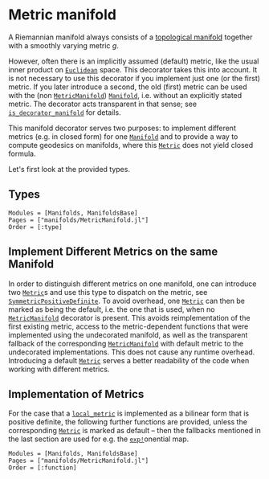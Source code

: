 # Metric manifold

A Riemannian manifold always consists of a [topological manifold](https://en.wikipedia.org/wiki/Topological_manifold) together with a smoothly varying metric $g$.

However, often there is an implicitly assumed (default) metric, like the usual
inner product on [`Euclidean`](@ref) space. This decorator takes this into
account. It is not necessary to use this decorator if you implement just one (or
the first) metric. If you later introduce a second, the old (first) metric can
be used with the (non [`MetricManifold`](@ref)) [`Manifold`](@ref), i.e.
without an explicitly stated metric. The decorator acts transparent in that
sense; see [`is_decorator_manifold`](@ref) for details.

This manifold decorator serves two purposes: to implement different metrics
(e.g. in closed form) for one [`Manifold`](@ref) and to provide a way to compute
geodesics on manifolds, where this [`Metric`](@ref) does not yield closed formula. 

Let's first look at the provided types.

## Types

```@autodocs
Modules = [Manifolds, ManifoldsBase]
Pages = ["manifolds/MetricManifold.jl"]
Order = [:type]
```

## Implement Different Metrics on the same Manifold

In order to distinguish different metrics on one manifold, one can introduce
two [`Metric`](@ref)s and use this type to dispatch on the metric, see 
[`SymmetricPositiveDefinite`](@ref). To avoid overhead, one [`Metric`](@ref)
can then be marked as being the default, i.e. the one that is used, when no
[`MetricManifold`](@ref) decorator is present. This avoids reimplementation of
the first existing metric, access to the metric-dependent functions that were
implemented using the undecorated manifold, as well as the transparent fallback
of the corresponding [`MetricManifold`](@ref) with default metric to the
undecorated implementations. This does not cause any runtime overhead. Introducing
a default [`Metric`](@ref) serves a better readability of the code when working
with different metrics.

## Implementation of Metrics

For the case that a [`local_metric`](@ref) is implemented as a bilinear form
that is positive definite, the following further functions are provided,
unless the corresponding [`Metric`](@ref) is marked as default – then the fallbacks
mentioned in the last section are used for e.g. the [`exp!`](@ref)onential map.

```@autodocs
Modules = [Manifolds, ManifoldsBase]
Pages = ["manifolds/MetricManifold.jl"]
Order = [:function]
```
